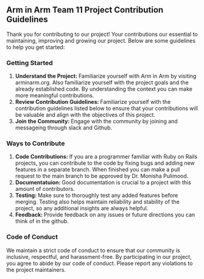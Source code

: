 ## Arm in Arm Team 11 Project Contribution Guidelines
Thank you for contributing to our project! Your contributions our essential to maintaining, improving and
growing our project. Below are some guidelines to help you get started:

### Getting Started
1. <b> Understand the Project: </b> Familiarize yourself with Arm in Arm by visiting arminarm.org. Also
   familiarize yourself with the project goals and the already established code. By understanding the context
   you can make more meaningful contributions.
2. <b> Review Contribution Guidelines: </b> Familiarize yourself with the contribution guidelines listed below
   to ensure that your contributions will be valuable and align with the objectives of this project.
3.  <b> Join the Community: </b> Engage with the community by joining and messageing through slack and Github.

### Ways to Contribute
1. <b>Code Contributions: </b> If you are a programmer familiar with Ruby on Rails projects, you can contribute to the
code by fixing bugs and adding new features in a separate branch. When finished you can make a pull request to the main branch to
be approved by Dr. Monisha Pulimood.
2. <b>Documentatuion: </b> Good documentation is crucial to a project with this amount of contributors. 
3. <b>Testing: </b> Make sure to thoroughly test any added features before merging. Testing also helps maintain reliability and stability
of the project, so any additional insights are always helpful.
4. <b>Feedback: </b> Provide feedback on any issues or future directions you can think of in the github.

### Code of Conduct
We maintain a strict code of conduct to ensure that our community is inclusive, respectful, and harassment-free. 
By participating in our project, you agree to abide by our code of conduct. Please report any violations to the project maintainers.
